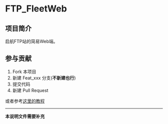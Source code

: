 FTP_FleetWeb
====

## 项目简介

启航FTP站的简易Web端。

## 参与贡献

1. Fork 本项目
2. 新建 Feat_xxx 分支(**不新建也行**)
3. 提交代码
4. 新建 Pull Request

或者参考[这里的教程](https://gitee.com/help/articles/4128)

----

**本说明文件需要补充**